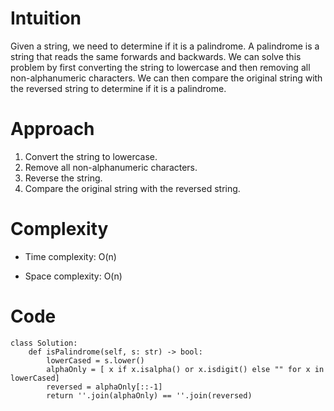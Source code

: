 # Intuition
Given a string, we need to determine if it is a palindrome. A palindrome is a string that reads the same forwards and backwards. We can solve this problem by first converting the string to lowercase and then removing all non-alphanumeric characters. We can then compare the original string with the reversed string to determine if it is a palindrome.

# Approach
1. Convert the string to lowercase.
2. Remove all non-alphanumeric characters.
3. Reverse the string.
4. Compare the original string with the reversed string.

# Complexity
- Time complexity: O(n)

- Space complexity: O(n)

# Code
```python3 []
class Solution:
    def isPalindrome(self, s: str) -> bool:
        lowerCased = s.lower()
        alphaOnly = [ x if x.isalpha() or x.isdigit() else "" for x in lowerCased]
        reversed = alphaOnly[::-1]
        return ''.join(alphaOnly) == ''.join(reversed)
```